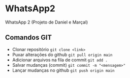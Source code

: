 # WhatsApp2
WhatsApp 2 (Projeto de Daniel e Marçal)

## Comandos GIT
- Clonar repositório `git clone <link>`
- Puxar alterações do github `git pull origin main`
- Adicionar arquivos na fila de commit `git add .`
- Salvar mudanças (commit) `git commit -m "<mensagem>"`
- Lançar mudanças no github `git push origin main`